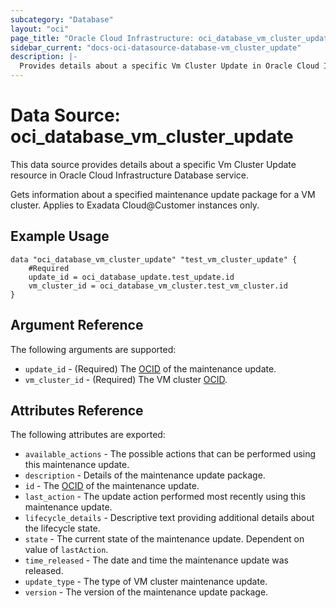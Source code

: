 ```yaml
---
subcategory: "Database"
layout: "oci"
page_title: "Oracle Cloud Infrastructure: oci_database_vm_cluster_update"
sidebar_current: "docs-oci-datasource-database-vm_cluster_update"
description: |-
  Provides details about a specific Vm Cluster Update in Oracle Cloud Infrastructure Database service
---
```


# Data Source: oci_database_vm_cluster_update
This data source provides details about a specific Vm Cluster Update resource in Oracle Cloud Infrastructure Database service.

Gets information about a specified maintenance update package for a VM cluster. Applies to Exadata Cloud@Customer instances only.


## Example Usage

```hcl
data "oci_database_vm_cluster_update" "test_vm_cluster_update" {
	#Required
	update_id = oci_database_update.test_update.id
	vm_cluster_id = oci_database_vm_cluster.test_vm_cluster.id
}
```

## Argument Reference

The following arguments are supported:

* `update_id` - (Required) The [OCID](https://docs.cloud.oracle.com/iaas/Content/General/Concepts/identifiers.htm) of the maintenance update.
* `vm_cluster_id` - (Required) The VM cluster [OCID](https://docs.cloud.oracle.com/iaas/Content/General/Concepts/identifiers.htm).


## Attributes Reference

The following attributes are exported:

* `available_actions` - The possible actions that can be performed using this maintenance update.
* `description` - Details of the maintenance update package.
* `id` - The [OCID](https://docs.cloud.oracle.com/iaas/Content/General/Concepts/identifiers.htm) of the maintenance update.
* `last_action` - The update action performed most recently using this maintenance update.
* `lifecycle_details` - Descriptive text providing additional details about the lifecycle state. 
* `state` - The current state of the maintenance update. Dependent on value of `lastAction`.
* `time_released` - The date and time the maintenance update was released.
* `update_type` - The type of VM cluster maintenance update.
* `version` - The version of the maintenance update package.

